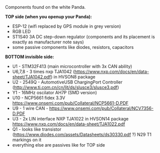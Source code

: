 Components found on the white Panda.

**TOP side (when you openup your Panda):**
- ESP-12 (wifi replaced by GPS module in grey version)
- RGB LED
- ST1S40 3A DC step-down regulator (components and its placement is exactly as manufacturer note says)
- some passive components like diodes, resistors, capacitors

**BOTTOM invisible side:**

- U1 - STM32F413 (main microcontroller with 3x CAN ability)
- U6,7,8 - 3 times nxp TJA1042 (https://www.nxp.com/docs/en/data-sheet/TJA1042.pdf) in HVSON8 package
- U2 - 2549Q - AutomotiveUSB ChargingPort Controller (http://www.ti.com.cn/cn/lit/ds/slusce3/slusce3.pdf)
- Y1 - 16MHz oscilator AH7P (SMD version)
- U10 - NCP5661 fidex 3.3V https://www.onsemi.com/pub/Collateral/NCP5661-D.PDF
- U9 -  1 wire CAN - https://www.onsemi.com/pub/Collateral/NCV7356-D.PDF
- U3 - 2x LIN interface NXP TJA1022 in HVSON14 package https://www.nxp.com/docs/en/data-sheet/TJA1022.pdf
- Q1 - looks like transistor (https://www.diodes.com/assets/Datasheets/ds30330.pdf ?) N29 T1 markings on it
- everything else are passives like for TOP side
